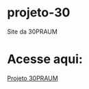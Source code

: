 # projeto-30
 Site da 30PRAUM
 
 <h1>Acesse aqui: </h1>
 <a href=" https://rayanegarcia.github.io/projeto-30/">Projeto 30PRAUM</a>
